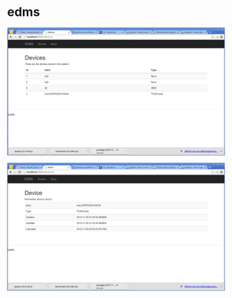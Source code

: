 edms
====

![Screenshot 1](https://github.com/fclairamb/edms/blob/master/quick-look/sc1.png)

![Screenshot 2](https://github.com/fclairamb/edms/blob/master/quick-look/sc2.png)
